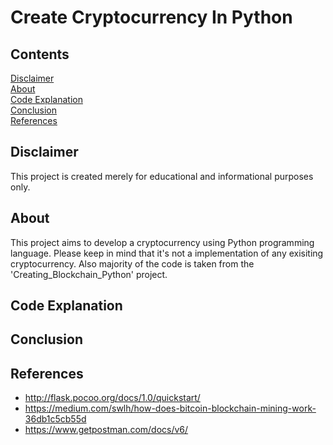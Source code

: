 # Create Cryptocurrency In Python

## Contents
  
[Disclaimer](#disclaimer)  
[About](#about)  
[Code Explanation]()  
[Conclusion](#conclusion)  
[References](#references)  

## Disclaimer

This project is created merely for educational and informational purposes only.

## About  

This project aims to develop a cryptocurrency using Python programming language. Please keep in mind that it's not a implementation of any exisiting cryptocurrency. Also majority of the code is taken from the 'Creating_Blockchain_Python' project.

## Code Explanation

## Conclusion

## References

* <http://flask.pocoo.org/docs/1.0/quickstart/>
* <https://medium.com/swlh/how-does-bitcoin-blockchain-mining-work-36db1c5cb55d>
* <https://www.getpostman.com/docs/v6/>
